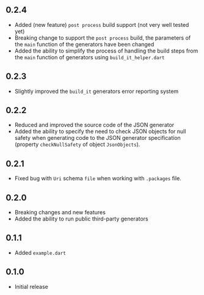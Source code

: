 ## 0.2.4

- Added (new feature) `post process` build support (not very well tested yet)
- Breaking change to support the `post process` build, the parameters of the `main` function of the generators have been changed
- Added the ability to simplify the process of handling the build steps from the `main` function of generators using `build_it_helper.dart`

## 0.2.3

- Slightly improved the `build_it` generators error reporting system

## 0.2.2

- Reduced and improved the source code of the JSON generator
- Added the ability to specify the need to check JSON objects for null safety when generating code to the JSON generator specification (property `checkNullSafety` of object `JsonObjects`).

## 0.2.1

- Fixed bug with `Uri` schema `file` when working with `.packages` file.


## 0.2.0

- Breaking changes and new features
- Added the ability to run public third-party generators

## 0.1.1

- Added `example.dart`


## 0.1.0

- Initial release
